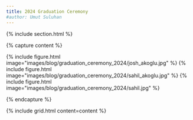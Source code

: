 ```yaml
---
title: 2024 Graduation Ceremony
#author: Umut Suluhan
---
```



{% include section.html %}

{% capture content %}

{% include figure.html image="images/blog/graduation_ceremony_2024/josh_akoglu.jpg" %}
{% include figure.html image="images/blog/graduation_ceremony_2024/sahil_akoglu.jpg" %}
{% include figure.html image="images/blog/graduation_ceremony_2024/sahil.jpg" %}

{% endcapture %}

{% include grid.html content=content %}
